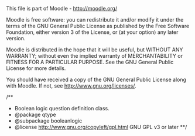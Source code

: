 This file is part of Moodle - http://moodle.org/

Moodle is free software: you can redistribute it and/or modify
it under the terms of the GNU General Public License as published by
the Free Software Foundation, either version 3 of the License, or
(at your option) any later version.

 Moodle is distributed in the hope that it will be useful,
 but WITHOUT ANY WARRANTY; without even the implied warranty of
 MERCHANTABILITY or FITNESS FOR A PARTICULAR PURPOSE.  See the
 GNU General Public License for more details.

 You should have received a copy of the GNU General Public License
 along with Moodle.  If not, see <http://www.gnu.org/licenses/>.

/**
 * Boolean logic question definition class.
 * @package    qtype
 * @subpackage booleanlogic
 * @license    http://www.gnu.org/copyleft/gpl.html GNU GPL v3 or later
 **/
